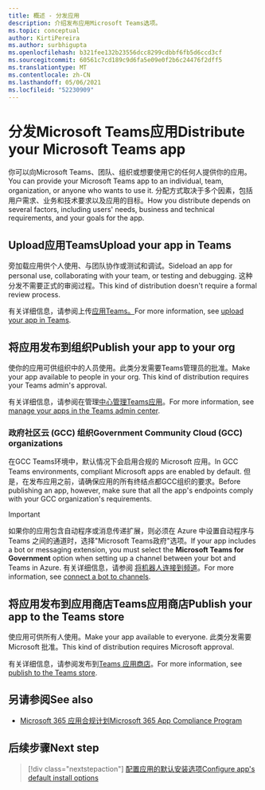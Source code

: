 ```yaml
---
title: 概述 - 分发应用
description: 介绍发布应用Microsoft Teams选项。
ms.topic: conceptual
author: KirtiPereira
ms.author: surbhigupta
ms.openlocfilehash: b321fee132b23556dcc8299cdbbf6fb5d6ccd3cf
ms.sourcegitcommit: 60561c7cd189c9d6fa5e09e0f2b6c24476f2dff5
ms.translationtype: MT
ms.contentlocale: zh-CN
ms.lasthandoff: 05/06/2021
ms.locfileid: "52230909"
---
```

# <a name="distribute-your-microsoft-teams-app"></a><span data-ttu-id="dbd5a-103">分发Microsoft Teams应用</span><span class="sxs-lookup"><span data-stu-id="dbd5a-103">Distribute your Microsoft Teams app</span></span>

<span data-ttu-id="dbd5a-104">你可以向Microsoft Teams、团队、组织或想要使用它的任何人提供你的应用。</span><span class="sxs-lookup"><span data-stu-id="dbd5a-104">You can provide your Microsoft Teams app to an individual, team, organization, or anyone who wants to use it.</span></span> <span data-ttu-id="dbd5a-105">分配方式取决于多个因素，包括用户需求、业务和技术要求以及应用的目标。</span><span class="sxs-lookup"><span data-stu-id="dbd5a-105">How you distribute depends on several factors, including users' needs, business and technical requirements, and your goals for the app.</span></span>

## <a name="upload-your-app-in-teams"></a><span data-ttu-id="dbd5a-106">Upload应用Teams</span><span class="sxs-lookup"><span data-stu-id="dbd5a-106">Upload your app in Teams</span></span>

<span data-ttu-id="dbd5a-107">旁加载应用供个人使用、与团队协作或测试和调试。</span><span class="sxs-lookup"><span data-stu-id="dbd5a-107">Sideload an app for personal use, collaborating with your team, or testing and debugging.</span></span> <span data-ttu-id="dbd5a-108">这种分发不需要正式的审阅过程。</span><span class="sxs-lookup"><span data-stu-id="dbd5a-108">This kind of distribution doesn't require a formal review process.</span></span>

<span data-ttu-id="dbd5a-109">有关详细信息，请参阅上传[应用Teams。](apps-upload.md)</span><span class="sxs-lookup"><span data-stu-id="dbd5a-109">For more information, see [upload your app in Teams](apps-upload.md).</span></span>

## <a name="publish-your-app-to-your-org"></a><span data-ttu-id="dbd5a-110">将应用发布到组织</span><span class="sxs-lookup"><span data-stu-id="dbd5a-110">Publish your app to your org</span></span>

<span data-ttu-id="dbd5a-111">使你的应用可供组织中的人员使用。此类分发需要Teams管理员的批准。</span><span class="sxs-lookup"><span data-stu-id="dbd5a-111">Make your app available to people in your org. This kind of distribution requires your Teams admin's approval.</span></span>

<span data-ttu-id="dbd5a-112">有关详细信息，请参阅在管理[中心管理Teams应用](https://docs.microsoft.com/MicrosoftTeams/manage-apps?toc=%2Fmicrosoftteams%2Fplatform%2Ftoc.json&bc=%2FMicrosoftTeams%2Fbreadcrumb%2Ftoc.json)。</span><span class="sxs-lookup"><span data-stu-id="dbd5a-112">For more information, see [manage your apps in the Teams admin center](https://docs.microsoft.com/MicrosoftTeams/manage-apps?toc=%2Fmicrosoftteams%2Fplatform%2Ftoc.json&bc=%2FMicrosoftTeams%2Fbreadcrumb%2Ftoc.json).</span></span>

### <a name="government-community-cloud-gcc-organizations"></a><span data-ttu-id="dbd5a-113">政府社区云 (GCC) 组织</span><span class="sxs-lookup"><span data-stu-id="dbd5a-113">Government Community Cloud (GCC) organizations</span></span>

<span data-ttu-id="dbd5a-114">在GCC Teams环境中，默认情况下会启用合规的 Microsoft 应用。</span><span class="sxs-lookup"><span data-stu-id="dbd5a-114">In GCC Teams environments, compliant Microsoft apps are enabled by default.</span></span> <span data-ttu-id="dbd5a-115">但是，在发布应用之前，请确保应用的所有终结点都GCC组织的要求。</span><span class="sxs-lookup"><span data-stu-id="dbd5a-115">Before publishing an app, however, make sure that all the app's endpoints comply with your GCC organization's requirements.</span></span>

> [!IMPORTANT]
><span data-ttu-id="dbd5a-116">如果你的应用包含自动程序或消息传递扩展，则必须在 Azure 中设置自动程序与 Teams 之间的通道时，选择"Microsoft Teams政府"选项。</span><span class="sxs-lookup"><span data-stu-id="dbd5a-116">If your app includes a bot or messaging extension, you must select the **Microsoft Teams for Government** option when setting up a channel between your bot and Teams in Azure.</span></span> <span data-ttu-id="dbd5a-117">有关详细信息，请参阅 [将机器人连接到频道](/azure/bot-service/bot-service-manage-channels?view=azure-bot-service-4.0&preserve-view=true)。</span><span class="sxs-lookup"><span data-stu-id="dbd5a-117">For more information, see [connect a bot to channels](/azure/bot-service/bot-service-manage-channels?view=azure-bot-service-4.0&preserve-view=true).</span></span>

## <a name="publish-your-app-to-the-teams-store"></a><span data-ttu-id="dbd5a-118">将应用发布到应用商店Teams应用商店</span><span class="sxs-lookup"><span data-stu-id="dbd5a-118">Publish your app to the Teams store</span></span>

<span data-ttu-id="dbd5a-119">使应用可供所有人使用。</span><span class="sxs-lookup"><span data-stu-id="dbd5a-119">Make your app available to everyone.</span></span> <span data-ttu-id="dbd5a-120">此类分发需要 Microsoft 批准。</span><span class="sxs-lookup"><span data-stu-id="dbd5a-120">This kind of distribution requires Microsoft approval.</span></span>

<span data-ttu-id="dbd5a-121">有关详细信息，请参阅发布到[Teams 应用商店](~/concepts/deploy-and-publish/appsource/publish.md)。</span><span class="sxs-lookup"><span data-stu-id="dbd5a-121">For more information, see [publish to the Teams store](~/concepts/deploy-and-publish/appsource/publish.md).</span></span>

## <a name="see-also"></a><span data-ttu-id="dbd5a-122">另请参阅</span><span class="sxs-lookup"><span data-stu-id="dbd5a-122">See also</span></span>

* [<span data-ttu-id="dbd5a-123">Microsoft 365 应用合规计划</span><span class="sxs-lookup"><span data-stu-id="dbd5a-123">Microsoft 365 App Compliance Program</span></span>](/microsoft-365-app-certification/overview)

## <a name="next-step"></a><span data-ttu-id="dbd5a-124">后续步骤</span><span class="sxs-lookup"><span data-stu-id="dbd5a-124">Next step</span></span>

> [!div class="nextstepaction"]
> [<span data-ttu-id="dbd5a-125">配置应用的默认安装选项</span><span class="sxs-lookup"><span data-stu-id="dbd5a-125">Configure app's default install options</span></span>](~/concepts/deploy-and-publish/add-default-install-scope.md)
